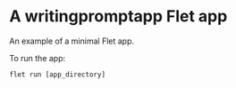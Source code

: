 # A writingpromptapp Flet app

An example of a minimal Flet app.

To run the app:

```
flet run [app_directory]
```